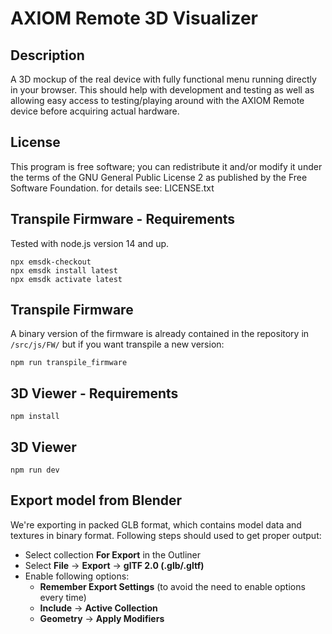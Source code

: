 # AXIOM Remote 3D Visualizer

## Description

A 3D mockup of the real device with fully functional menu running directly in your browser. This should help with development and testing as well as allowing easy access to testing/playing around with the AXIOM Remote device before acquiring actual hardware.

## License

This program is free software; you can redistribute it and/or modify
it under the terms of the GNU General Public License 2 as published by the Free Software Foundation.
for details see: LICENSE.txt

## Transpile Firmware - Requirements

Tested with node.js version 14 and up.

```
npx emsdk-checkout
npx emsdk install latest
npx emsdk activate latest
```

## Transpile Firmware

A binary version of the firmware is already contained in the repository in `/src/js/FW/` but if you want transpile a new version:

```
npm run transpile_firmware
```

## 3D Viewer - Requirements

```
npm install
```

## 3D Viewer

```
npm run dev
```

## Export model from Blender

We're exporting in packed GLB format, which contains model data and textures in binary format. Following steps should used to get proper output:

- Select collection **For Export** in the Outliner
- Select **File** &#8594; **Export** &#8594; **glTF 2.0 (.glb/.gltf)**
- Enable following options:
  - **Remember Export Settings** (to avoid the need to enable options every time)
  - **Include** &#8594; **Active Collection**
  - **Geometry** &#8594; **Apply Modifiers**
